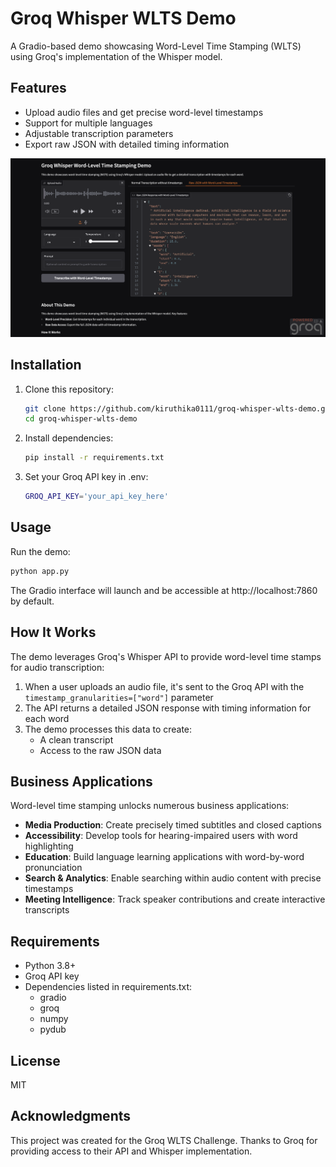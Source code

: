 # Groq Whisper WLTS Demo

A Gradio-based demo showcasing Word-Level Time Stamping (WLTS) using Groq's implementation of the Whisper model.

## Features

- Upload audio files and get precise word-level timestamps
- Support for multiple languages
- Adjustable transcription parameters
- Export raw JSON with detailed timing information

![Demo Screenshot](screenshot.png)

## Installation

1. Clone this repository:
   ```bash
   git clone https://github.com/kiruthika0111/groq-whisper-wlts-demo.git
   cd groq-whisper-wlts-demo
   ```

2. Install dependencies:
   ```bash
   pip install -r requirements.txt
   ```

3. Set your Groq API key in .env:
   ```bash
   GROQ_API_KEY='your_api_key_here'
   ```

## Usage

Run the demo:
```bash
python app.py
```

The Gradio interface will launch and be accessible at http://localhost:7860 by default.

## How It Works

The demo leverages Groq's Whisper API to provide word-level time stamps for audio transcription:

1. When a user uploads an audio file, it's sent to the Groq API with the `timestamp_granularities=["word"]` parameter
2. The API returns a detailed JSON response with timing information for each word
3. The demo processes this data to create:
   - A clean transcript
   - Access to the raw JSON data

## Business Applications

Word-level time stamping unlocks numerous business applications:

- **Media Production**: Create precisely timed subtitles and closed captions
- **Accessibility**: Develop tools for hearing-impaired users with word highlighting
- **Education**: Build language learning applications with word-by-word pronunciation
- **Search & Analytics**: Enable searching within audio content with precise timestamps
- **Meeting Intelligence**: Track speaker contributions and create interactive transcripts

## Requirements

- Python 3.8+
- Groq API key
- Dependencies listed in requirements.txt:
  - gradio
  - groq
  - numpy
  - pydub

## License

MIT

## Acknowledgments

This project was created for the Groq WLTS Challenge. Thanks to Groq for providing access to their API and Whisper implementation.